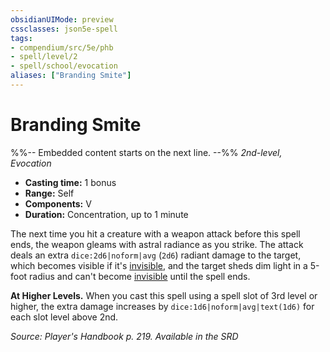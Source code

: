 ```yaml
---
obsidianUIMode: preview
cssclasses: json5e-spell
tags:
- compendium/src/5e/phb
- spell/level/2
- spell/school/evocation
aliases: ["Branding Smite"]
---
```

# Branding Smite
%%-- Embedded content starts on the next line. --%%
*2nd-level, Evocation*  

- **Casting time:** 1 bonus
- **Range:** Self
- **Components:** V
- **Duration:** Concentration, up to 1 minute

The next time you hit a creature with a weapon attack before this spell ends, the weapon gleams with astral radiance as you strike. The attack deals an extra `dice:2d6|noform|avg` (`2d6`) radiant damage to the target, which becomes visible if it's [invisible](2-Mechanics/CLI/rules/conditions.md#Invisible), and the target sheds dim light in a 5-foot radius and can't become [invisible](2-Mechanics/CLI/rules/conditions.md#Invisible) until the spell ends.

**At Higher Levels.** When you cast this spell using a spell slot of 3rd level or higher, the extra damage increases by `dice:1d6|noform|avg|text(1d6)` for each slot level above 2nd.

*Source: Player's Handbook p. 219. Available in the <span title='Systems Reference Document (5.1)'>SRD</span>*